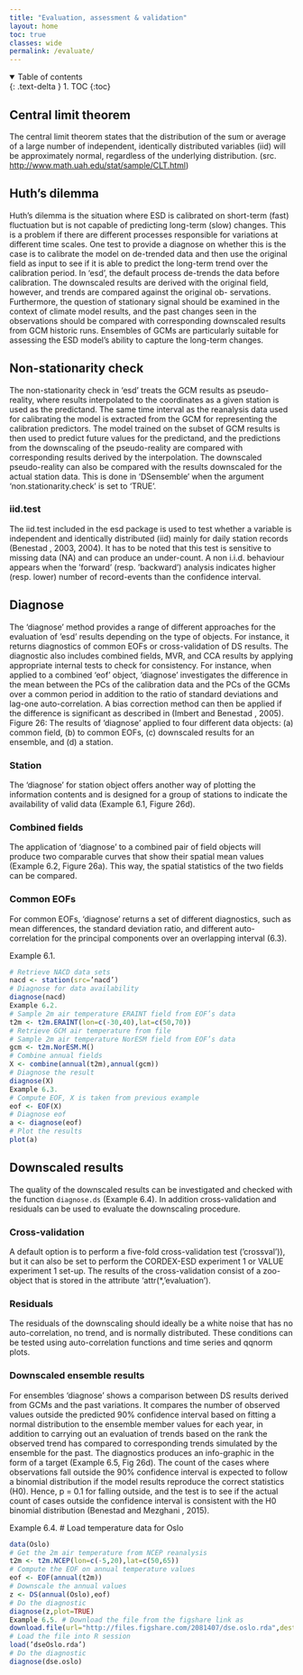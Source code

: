 ```yaml
---
title: "Evaluation, assessment & validation"
layout: home
toc: true
classes: wide
permalink: /evaluate/
---
```


<details open markdown="block">
  <summary>
    Table of contents
  </summary>
  {: .text-delta }
1. TOC
{:toc}
</details>

## Central limit theorem
The central limit theorem states that the distribution of the sum or average of a large number of independent, identically distributed variables (iid) will be approximately normal, regardless
of the underlying distribution.
(src. http://www.math.uah.edu/stat/sample/CLT.html)

## Huth’s dilemma
Huth’s dilemma is the situation where ESD is calibrated on short-term (fast) fluctuation but is not capable of predicting long-term (slow) changes. This is a problem if there are different
processes responsible for variations at different time scales. One test to provide a diagnose on whether this is the case is to calibrate the model on de-trended data and then use the original
field as input to see if it is able to predict the long-term trend over the calibration period.
In ‘esd’, the default process de-trends the data before calibration. The downscaled results are derived with the original field, however, and trends are compared against the original ob-
servations. Furthermore, the question of stationary signal should be examined in the context of climate model results, and the past changes seen in the observations should be compared with
corresponding downscaled results from GCM historic runs. Ensembles of GCMs are particularly suitable for assessing the ESD model’s ability to capture the long-term changes.

## Non-stationarity check
The non-stationarity check in ‘esd’ treats the GCM results as pseudo-reality, where results interpolated to the coordinates as a given station is used as the predictand. The same time
interval as the reanalysis data used for calibrating the model is extracted from the GCM for representing the calibration predictors. The model trained on the subset of GCM results is then
used to predict future values for the predictand, and the predictions from the downscaling of the pseudo-reality are compared with corresponding results derived by the interpolation.
The downscaled pseudo-reality can also be compared with the results downscaled for the actual station data. This is done in ‘DSensemble’ when the argument ‘non.stationarity.check’ is
set to ‘TRUE’.

### iid.test
The iid.test included in the esd package is used to test whether a variable is independent and identically distributed (iid) mainly for daily station records (Benestad , 2003, 2004). It has to be
noted that this test is sensitive to missing data (NA) and can produce an under-count. A non i.i.d. behaviour appears when the ’forward’ (resp. ’backward’) analysis indicates higher (resp.
lower) number of record-events than the confidence interval. 

## Diagnose
The ‘diagnose’ method provides a range of different approaches for the evaluation of ’esd’ results depending on the type of objects. For instance, it returns diagnostics of common EOFs
or cross-validation of DS results. The diagnostic also includes combined fields, MVR, and CCA results by applying appropriate internal tests to check for consistency. For instance, when applied
to a combined ‘eof’ object, ‘diagnose’ investigates the difference in the mean between the PCs of the calibration data and the PCs of the GCMs over a common period in addition to the
ratio of standard deviations and lag-one auto-correlation. A bias correction method can then be applied if the difference is significant as described in (Imbert and Benestad , 2005).
Figure 26: The results of ‘diagnose’ applied to four different data objects: (a) common field, (b) to
common EOFs, (c) downscaled results for an ensemble, and (d) a station.

### Station
The ‘diagnose’ for station object offers another way of plotting the information contents and is designed for a group of stations to indicate the availability of valid data (Example 6.1,
Figure 26d).
### Combined fields
The application of ‘diagnose’ to a combined pair of field objects will produce two comparable curves that show their spatial mean values (Example 6.2, Figure 26a). This way, the spatial
statistics of the two fields can be compared.
### Common EOFs
For common EOFs, ‘diagnose’ returns a set of different diagnostics, such as mean differences, the standard deviation ratio, and different auto-correlation for the principal components over
an overlapping interval (6.3).

Example 6.1.
```R
# Retrieve NACD data sets
nacd <- station(src=’nacd’)
# Diagnose for data availability
diagnose(nacd)
Example 6.2.
# Sample 2m air temperature ERAINT field from EOF’s data
t2m <- t2m.ERAINT(lon=c(-30,40),lat=c(50,70))
# Retrieve GCM air temperature from file
# Sample 2m air temperature NorESM field from EOF’s data
gcm <- t2m.NorESM.M()
# Combine annual fields
X <- combine(annual(t2m),annual(gcm))
# Diagnose the result
diagnose(X)
Example 6.3.
# Compute EOF, X is taken from previous example
eof <- EOF(X)
# Diagnose eof
a <- diagnose(eof)
# Plot the results
plot(a)
```
## Downscaled results
The quality of the downscaled results can be investigated and checked with the function `diagnose.ds` (Example 6.4). In addition cross-validation and residuals can be used to evaluate
the downscaling procedure.

### Cross-validation
A default option is to perform a five-fold cross-validation test (’crossval’)), but it can also be set to perform the CORDEX-ESD experiment 1 or VALUE experiment 1 set-up. The results of the cross-validation consist of a zoo-object that is stored in the attribute ‘attr(*,’evaluation’).
### Residuals
The residuals of the downscaling should ideally be a white noise that has no auto-correlation, no trend, and is normally distributed. These conditions can be tested using auto-correlation
functions and time series and qqnorm plots.

### Downscaled ensemble results
For ensembles ‘diagnose’ shows a comparison between DS results derived from GCMs and the past variations. It compares the number of observed values outside the predicted 90%
confidence interval based on fitting a normal distribution to the ensemble member values for each year, in addition to carrying out an evaluation of trends based on the rank the observed
trend has compared to corresponding trends simulated by the ensemble for the past. The diagnostics produces an info-graphic in the form of a target (Example 6.5, Fig 26d).
The count of the cases where observations fall outside the 90% confidence interval is expected to follow a binomial distribution if the model results reproduce the correct statistics (H0). Hence,
p = 0.1 for falling outside, and the test is to see if the actual count of cases outside the confidence interval is consistent with the H0 binomial distribution (Benestad and Mezghani , 2015).

Example 6.4. # Load temperature data for Oslo
```R
data(Oslo)
# Get the 2m air temperature from NCEP reanalysis
t2m <- t2m.NCEP(lon=c(-5,20),lat=c(50,65))
# Compute the EOF on annual temperature values
eof <- EOF(annual(t2m))
# Downscale the annual values
z <- DS(annual(Oslo),eof)
# Do the diagnostic
diagnose(z,plot=TRUE)
Example 6.5. # Download the file from the figshare link as
download.file(url="http://files.figshare.com/2081407/dse.oslo.rda",destfile="dseOslo.rda")
# Load the file into R session
load(’dseOslo.rda’)
# Do the diagnostic
diagnose(dse.oslo)
```
